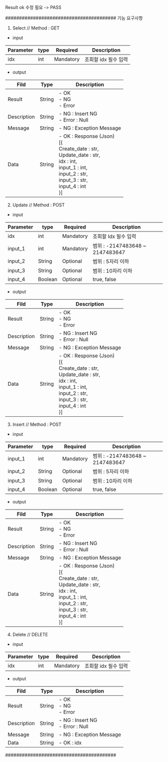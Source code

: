 Result ok 수정 필요 -> PASS

########################################
기능 요구사항
1. Select // Method : GET
- input

| Parameter | type |Required| Description   |
|-----------|------|---|---------------|
| idx       | int  |Mandatory| 조회할 idx 필수 입력 |

- output

| Fild        | Type   | Description                                                                                                                                                                                   |
|-------------|--------|-----------------------------------------------------------------------------------------------------------------------------------------------------------------------------------------------|
| Result      | String | - OK </br> - NG </br> - Error </br>                                                                                                                                                           |
| Description | String | - NG : Insert NG </br> - Error : Null                                                                                                                                                         |
| Message     | String | - NG : Exception Message                                                                                                                                                                      |
| Data        | String | - OK : Response (Json) </br> [{</br> Create_date : str, </br> Update_date : str, </br> idx : int, </br> input_1 : int, </br> input_2 : str, </br> input_3 : str, </br> input_4 : int </br> }] |

2. Update // Method : POST
- input

| Parameter | type    | Required  | Description                   |
|----|---------|-----------|-------------------------------|
| idx | int     | Mandatory | 조회할 Idx 필수 입력                 |
| input_1 | int     | Mandatory | 범위 :   -2147483648 ~ 2147483647 |
| input_2 | String  | Optional  | 범위 : 5자리 이하                   |
| input_3 | String  | Optional  | 범위 : 10자리 이하                  |
| input_4 | Boolean | Optional  | true, false                   |

- output

| Fild        | Type   | Description                                                                                                                                                                                   |
|-------------|--------|-----------------------------------------------------------------------------------------------------------------------------------------------------------------------------------------------|
| Result      | String | - OK </br> - NG </br> - Error </br>                                                                                                                                                           |
| Description | String | - NG : Insert NG </br> - Error : Null                                                                                                                                                         |
| Message     | String | - NG : Exception Message                                                                                                                                                                      |
| Data        | String | - OK : Response (Json) </br> [{</br> Create_date : str, </br> Update_date : str, </br> idx : int, </br> input_1 : int, </br> input_2 : str, </br> input_3 : str, </br> input_4 : int </br> }] |

3. Insert // Method : POST
- input

| Parameter | type    | Required  | Description                   |
|----|---------|-----------|-------------------------------|
| input_1 | int     | Mandatory | 범위 :   -2147483648 ~ 2147483647 |
| input_2 | String  | Optional  | 범위 : 5자리 이하                   |
| input_3 | String  | Optional  | 범위 : 10자리 이하                  |
| input_4 | Boolean | Optional  | true, false                   |

- output

| Fild        | Type   | Description                                                                                                                                                                                   |
|-------------|--------|-----------------------------------------------------------------------------------------------------------------------------------------------------------------------------------------------|
| Result      | String | - OK </br> - NG </br> - Error </br>                                                                                                                                                           |
| Description | String | - NG : Insert NG </br> - Error : Null                                                                                                                                                         |
| Message     | String | - NG : Exception Message                                                                                                                                                                      |
| Data        | String | - OK : Response (Json) </br> [{</br> Create_date : str, </br> Update_date : str, </br> idx : int, </br> input_1 : int, </br> input_2 : str, </br> input_3 : str, </br> input_4 : int </br> }] |

4. Delete // DELETE
- input

| Parameter | type |Required| Description   |
|-----------|------|---|---------------|
| idx       | int  |Mandatory| 조회할 idx 필수 입력 |

- output

| Fild        | Type   | Description                           |
|-------------|--------|---------------------------------------|
| Result      | String | - OK </br> - NG </br> - Error </br>   |
| Description | String | - NG : Insert NG </br> - Error : Null |
| Message     | String | - NG : Exception Message              |
| Data        | String | - OK : idx                            |

########################################